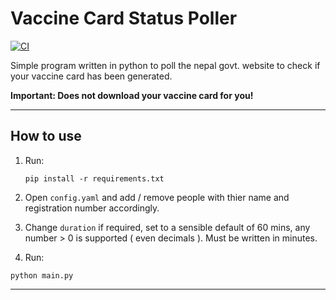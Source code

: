 # Vaccine Card Status Poller

[![CI](https://github.com/tsamridh86/vaccine-card-status-poller/actions/workflows/main.yml/badge.svg)](https://github.com/tsamridh86/vaccine-card-status-poller/actions/workflows/main.yml)


Simple program written in python to poll the nepal govt. website to check if your vaccine card has been generated.

**Important: Does not download your vaccine card for you!**

---

## How to use

1. Run:

    ```
    pip install -r requirements.txt 
    ```

2. Open `config.yaml` and add / remove people with thier name and registration number accordingly.

3. Change `duration` if required, set to a sensible default of 60 mins, any number > 0 is supported ( even decimals ). Must be written in minutes.

4. Run:
  
  ```
  python main.py
  ```

---
